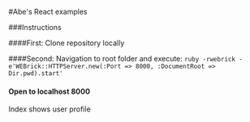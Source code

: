 #Abe's React examples

###Instructions

####First:
  Clone repository locally

####Second:
  Navigation to root folder and execute:
  `
  ruby -rwebrick -e'WEBrick::HTTPServer.new(:Port => 8000, :DocumentRoot => Dir.pwd).start'
  `
#### Open to localhost 8000

Index shows user profile

